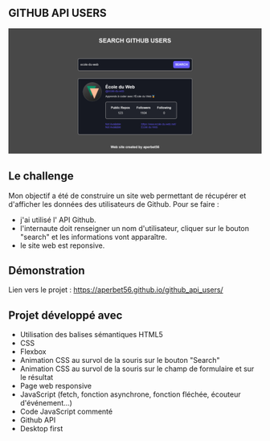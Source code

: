 ## GITHUB API USERS

![Design preview for the project](./img/preview.png)

## Le challenge

Mon objectif a été de construire un site web permettant de récupérer et d'afficher les données des utilisateurs de Github. Pour se faire :

- j'ai utilisé l' API Github.
- l'internaute doit renseigner un nom d'utilisateur, cliquer sur le bouton "search" et les informations vont apparaître.
- le site web est reponsive.

## Démonstration

Lien vers le projet : https://aperbet56.github.io/github_api_users/

## Projet développé avec

- Utilisation des balises sémantiques HTML5
- CSS
- Flexbox
- Animation CSS au survol de la souris sur le bouton "Search"
- Animation CSS au survol de la souris sur le champ de formulaire et sur le résultat
- Page web responsive
- JavaScript (fetch, fonction asynchrone, fonction fléchée, écouteur d'événement...)
- Code JavaScript commenté
- Github API
- Desktop first
